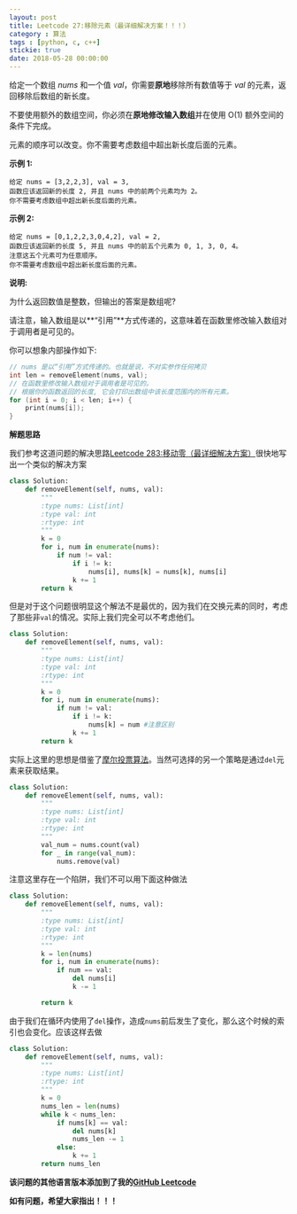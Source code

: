 ```yaml
---
layout: post
title: Leetcode 27:移除元素（最详细解决方案！！！）
category : 算法
tags : [python, c, c++]
stickie: true
date: 2018-05-28 00:00:00
---
```


给定一个数组 *nums* 和一个值 *val*，你需要**原地**移除所有数值等于 *val* 的元素，返回移除后数组的新长度。

不要使用额外的数组空间，你必须在**原地修改输入数组**并在使用 O(1) 额外空间的条件下完成。

元素的顺序可以改变。你不需要考虑数组中超出新长度后面的元素。

**示例 1:**

```
给定 nums = [3,2,2,3], val = 3,
函数应该返回新的长度 2, 并且 nums 中的前两个元素均为 2。
你不需要考虑数组中超出新长度后面的元素。
```

**示例 2:**

```
给定 nums = [0,1,2,2,3,0,4,2], val = 2,
函数应该返回新的长度 5, 并且 nums 中的前五个元素为 0, 1, 3, 0, 4。
注意这五个元素可为任意顺序。
你不需要考虑数组中超出新长度后面的元素。
```

**说明:**

为什么返回数值是整数，但输出的答案是数组呢?

请注意，输入数组是以**“引用”**方式传递的，这意味着在函数里修改输入数组对于调用者是可见的。

你可以想象内部操作如下:

```c++
// nums 是以“引用”方式传递的。也就是说，不对实参作任何拷贝
int len = removeElement(nums, val);
// 在函数里修改输入数组对于调用者是可见的。
// 根据你的函数返回的长度, 它会打印出数组中该长度范围内的所有元素。
for (int i = 0; i < len; i++) {
    print(nums[i]);
}
```

**解题思路**

我们参考这道问题的解决思路[Leetcode 283:移动零（最详细解决方案）](https://blog.csdn.net/qq_17550379/article/details/80475808)很快地写出一个类似的解决方案

```python
class Solution:
    def removeElement(self, nums, val):
        """
        :type nums: List[int]
        :type val: int
        :rtype: int
        """
        k = 0
        for i, num in enumerate(nums):
            if num != val:
                if i != k:
                    nums[i], nums[k] = nums[k], nums[i]
                k += 1
        return k
```

但是对于这个问题很明显这个解法不是最优的，因为我们在交换元素的同时，考虑了那些非`val`的情况。实际上我们完全可以不考虑他们。

```python
class Solution:
    def removeElement(self, nums, val):
        """
        :type nums: List[int]
        :type val: int
        :rtype: int
        """
        k = 0
        for i, num in enumerate(nums):
            if num != val:
                if i != k:
                    nums[k] = num #注意区别
                k += 1
        return k
```

实际上这里的思想是借鉴了[摩尔投票算法](https://blog.csdn.net/qq_17550379/article/details/83818965)。当然可选择的另一个策略是通过`del`元素来获取结果。

```python
class Solution:
    def removeElement(self, nums, val):
        """
        :type nums: List[int]
        :type val: int
        :rtype: int
        """
        val_num = nums.count(val)
        for _ in range(val_num):
            nums.remove(val)
```

注意这里存在一个陷阱，我们不可以用下面这种做法

```python
class Solution:
    def removeElement(self, nums, val):
        """
        :type nums: List[int]
        :type val: int
        :rtype: int
        """
        k = len(nums)
        for i, num in enumerate(nums):
            if num == val:
                del nums[i]
                k -= 1

        return k
```

由于我们在循环内使用了`del`操作，造成`nums`前后发生了变化，那么这个时候的索引也会变化。应该这样去做

```python
class Solution:
    def removeElement(self, nums, val):
        """
        :type nums: List[int]
        :rtype: int
        """
        k = 0
        nums_len = len(nums)
        while k < nums_len:
            if nums[k] == val:
                del nums[k]
                nums_len -= 1
            else:
                k += 1
        return nums_len
```

**该问题的其他语言版本添加到了我的[GitHub Leetcode](https://github.com/luliyucoordinate/Leetcode)**

**如有问题，希望大家指出！！！**

